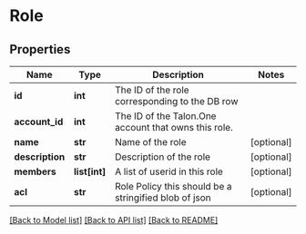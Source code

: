 # Role

## Properties
Name | Type | Description | Notes
------------ | ------------- | ------------- | -------------
**id** | **int** | The ID of the role corresponding to the DB row | 
**account_id** | **int** | The ID of the Talon.One account that owns this role. | 
**name** | **str** | Name of the role | [optional] 
**description** | **str** | Description of the role | [optional] 
**members** | **list[int]** | A list of userid in this role | [optional] 
**acl** | **str** | Role Policy this should be a stringified blob of json | [optional] 

[[Back to Model list]](../README.md#documentation-for-models) [[Back to API list]](../README.md#documentation-for-api-endpoints) [[Back to README]](../README.md)


